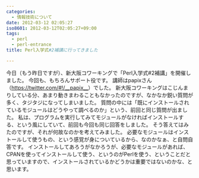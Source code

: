 ```yaml
---
categories:
  - 情報技術について
date: 2012-03-12 02:05:27
iso8601: 2012-03-12T02:05:27+09:00
tags:
  - perl
  - perl-entrance
title: Perl入学式#2補講に行ってきました

---
```


<p>今日（もう昨日ですが）、新大阪コワーキングで「Perl入学式#2補講」を開催しました。
今回も、もちろんサポート役です。
講師はpapixさん（<a href="https://twitter.com/__papix__">https://twitter.com/#!/__papix__</a>）でした。
新大阪コワーキングはこじんまりしている分、あまり動きまわることもなかったのですが、なかなか鋭い質問が多く、タジタジになってしまいました。
質問の中には「既にインストールされているモジュールはどうやって調べるのか」という、前回と同じ質問が出ました。
私は、プログラムを実行してみてモジュールがなければインストールする、という風にしていて、前回も今回も同じ回答をしました。
そう答えてはみたのですが、それが何故なのかを考えてみました。
必要なモジュールはインストールして使うもの、という感覚が身についているから、なのかなぁ、と自問自答です。
インストールしてあろうがなかろうが、必要なモジュールがあれば、CPANを使ってインストールして使う、というのがPerlを使う、ということだと思っていますので、インストールされているかどうかは重要ではないのかな、と思います。</p>
    	